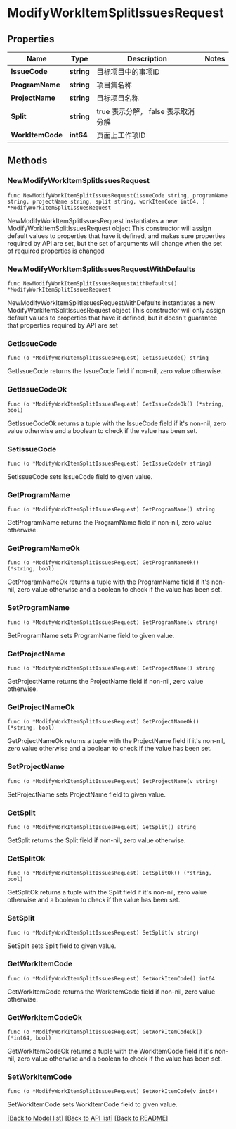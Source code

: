 # ModifyWorkItemSplitIssuesRequest

## Properties

Name | Type | Description | Notes
------------ | ------------- | ------------- | -------------
**IssueCode** | **string** | 目标项目中的事项ID | 
**ProgramName** | **string** | 项目集名称 | 
**ProjectName** | **string** | 目标项目名称  | 
**Split** | **string** | true 表示分解， false 表示取消分解 | 
**WorkItemCode** | **int64** | 页面上工作项ID | 

## Methods

### NewModifyWorkItemSplitIssuesRequest

`func NewModifyWorkItemSplitIssuesRequest(issueCode string, programName string, projectName string, split string, workItemCode int64, ) *ModifyWorkItemSplitIssuesRequest`

NewModifyWorkItemSplitIssuesRequest instantiates a new ModifyWorkItemSplitIssuesRequest object
This constructor will assign default values to properties that have it defined,
and makes sure properties required by API are set, but the set of arguments
will change when the set of required properties is changed

### NewModifyWorkItemSplitIssuesRequestWithDefaults

`func NewModifyWorkItemSplitIssuesRequestWithDefaults() *ModifyWorkItemSplitIssuesRequest`

NewModifyWorkItemSplitIssuesRequestWithDefaults instantiates a new ModifyWorkItemSplitIssuesRequest object
This constructor will only assign default values to properties that have it defined,
but it doesn't guarantee that properties required by API are set

### GetIssueCode

`func (o *ModifyWorkItemSplitIssuesRequest) GetIssueCode() string`

GetIssueCode returns the IssueCode field if non-nil, zero value otherwise.

### GetIssueCodeOk

`func (o *ModifyWorkItemSplitIssuesRequest) GetIssueCodeOk() (*string, bool)`

GetIssueCodeOk returns a tuple with the IssueCode field if it's non-nil, zero value otherwise
and a boolean to check if the value has been set.

### SetIssueCode

`func (o *ModifyWorkItemSplitIssuesRequest) SetIssueCode(v string)`

SetIssueCode sets IssueCode field to given value.


### GetProgramName

`func (o *ModifyWorkItemSplitIssuesRequest) GetProgramName() string`

GetProgramName returns the ProgramName field if non-nil, zero value otherwise.

### GetProgramNameOk

`func (o *ModifyWorkItemSplitIssuesRequest) GetProgramNameOk() (*string, bool)`

GetProgramNameOk returns a tuple with the ProgramName field if it's non-nil, zero value otherwise
and a boolean to check if the value has been set.

### SetProgramName

`func (o *ModifyWorkItemSplitIssuesRequest) SetProgramName(v string)`

SetProgramName sets ProgramName field to given value.


### GetProjectName

`func (o *ModifyWorkItemSplitIssuesRequest) GetProjectName() string`

GetProjectName returns the ProjectName field if non-nil, zero value otherwise.

### GetProjectNameOk

`func (o *ModifyWorkItemSplitIssuesRequest) GetProjectNameOk() (*string, bool)`

GetProjectNameOk returns a tuple with the ProjectName field if it's non-nil, zero value otherwise
and a boolean to check if the value has been set.

### SetProjectName

`func (o *ModifyWorkItemSplitIssuesRequest) SetProjectName(v string)`

SetProjectName sets ProjectName field to given value.


### GetSplit

`func (o *ModifyWorkItemSplitIssuesRequest) GetSplit() string`

GetSplit returns the Split field if non-nil, zero value otherwise.

### GetSplitOk

`func (o *ModifyWorkItemSplitIssuesRequest) GetSplitOk() (*string, bool)`

GetSplitOk returns a tuple with the Split field if it's non-nil, zero value otherwise
and a boolean to check if the value has been set.

### SetSplit

`func (o *ModifyWorkItemSplitIssuesRequest) SetSplit(v string)`

SetSplit sets Split field to given value.


### GetWorkItemCode

`func (o *ModifyWorkItemSplitIssuesRequest) GetWorkItemCode() int64`

GetWorkItemCode returns the WorkItemCode field if non-nil, zero value otherwise.

### GetWorkItemCodeOk

`func (o *ModifyWorkItemSplitIssuesRequest) GetWorkItemCodeOk() (*int64, bool)`

GetWorkItemCodeOk returns a tuple with the WorkItemCode field if it's non-nil, zero value otherwise
and a boolean to check if the value has been set.

### SetWorkItemCode

`func (o *ModifyWorkItemSplitIssuesRequest) SetWorkItemCode(v int64)`

SetWorkItemCode sets WorkItemCode field to given value.



[[Back to Model list]](../README.md#documentation-for-models) [[Back to API list]](../README.md#documentation-for-api-endpoints) [[Back to README]](../README.md)


